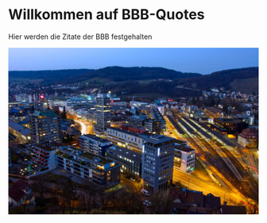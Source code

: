 # Willkommen auf BBB-Quotes
Hier werden die Zitate der BBB festgehalten

![Baden](images/baden.jpg)
